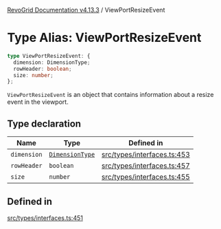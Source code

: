 [RevoGrid Documentation v4.13.3](README.md) / ViewPortResizeEvent

# Type Alias: ViewPortResizeEvent

```ts
type ViewPortResizeEvent: {
  dimension: DimensionType;
  rowHeader: boolean;
  size: number;
};
```

`ViewPortResizeEvent` is an object that contains information about a resize
event in the viewport.

## Type declaration

| Name | Type | Defined in |
| ------ | ------ | ------ |
| `dimension` | [`DimensionType`](TypeAlias.DimensionType.md) | [src/types/interfaces.ts:453](https://github.com/revolist/revogrid/blob/827fce61250cb005ab132b3ed11b8ae836712e7b/src/types/interfaces.ts#L453) |
| `rowHeader` | `boolean` | [src/types/interfaces.ts:457](https://github.com/revolist/revogrid/blob/827fce61250cb005ab132b3ed11b8ae836712e7b/src/types/interfaces.ts#L457) |
| `size` | `number` | [src/types/interfaces.ts:455](https://github.com/revolist/revogrid/blob/827fce61250cb005ab132b3ed11b8ae836712e7b/src/types/interfaces.ts#L455) |

## Defined in

[src/types/interfaces.ts:451](https://github.com/revolist/revogrid/blob/827fce61250cb005ab132b3ed11b8ae836712e7b/src/types/interfaces.ts#L451)
